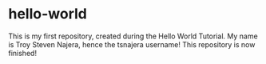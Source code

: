 hello-world
===========

This is my first repository, created during the Hello World Tutorial.
My name is Troy Steven Najera, hence the tsnajera username!
This repository is now finished!
